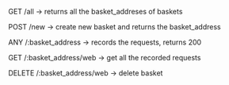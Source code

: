 GET /all -> returns all the basket_addreses of baskets

POST /new -> create new basket and returns the basket_address

ANY /:basket_address -> records the requests, returns 200

GET /:basket_address/web -> get all the recorded requests

DELETE /:basket_address/web -> delete basket
